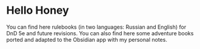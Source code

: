 # Hello Honey

You can find here rulebooks (in two languages: Russian and English) for DnD 5e and future revisions. You can also find here some adventure books ported and adapted to the Obsidian app with my personal notes.